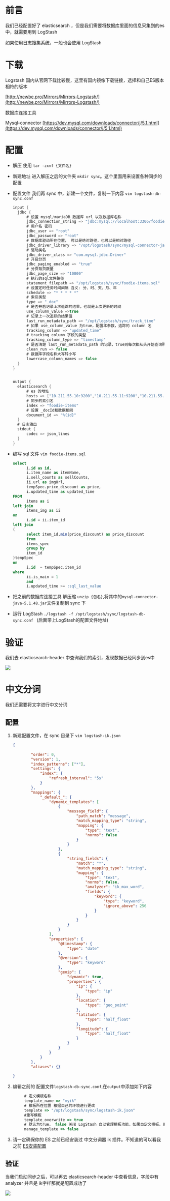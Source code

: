 # 前言

我们已经配置好了 elasticsearch ，但是我们需要将数据库里面的信息采集到的es中，就需要用到 LogStash

如果使用日志搜集系统，一般也会使用 LogStash

# 下载

Logstash 国内从官网下载比较慢，这里有国内镜像下载链接，选择和自己ES版本相符的版本

[http://newbe.pro/Mirrors/Mirrors-Logstash/](http://newbe.pro/Mirrors/Mirrors-Logstash/)



数据库连接工具

Mysql-connector [https://dev.mysql.com/downloads/connector/j/5.1.html](https://dev.mysql.com/downloads/connector/j/5.1.html)

# 配置

- 解压 使用 `tar -zxvf {文件名}`

- 新建地址 进入解压之后的文件夹 `mkdir sync`。这个里面用来设置各种同步的配置

- 配置文件 我们再 sync 中，新建一个文件，复制一下内容 `vim logstash-db-sync.conf`

  ```java
  input {
  	jdbc {
  		# 设置 mysql/mariaDB 数据库 url 以及数据库名称
  		jdbc_connection_string => "jdbc:mysql://localhost:3306/foodie-shop-dev?useUnicode=true&characterEncoding=UTF-8&autoReconnect"
  		# 用户名 密码
  		jdbc_user => "root"
  		jdbc_password => "root"
  		# 数据库驱动所在位置， 可以是绝对路径，也可以是相对路径
  		jdbc_driver_library => "/opt/logstash/sync/mysql-connector-java-5.1.48.jar"
  		# 驱动类名
  		jdbc_driver_class => "com.mysql.jdbc.Driver"
  		# 开启分页
  		jdbc_paging_enabled => "true"
  		# 分页每页数量
  		jdbc_page_size => "10000"
  		# 执行的sql文件路径
  		statement_filepath => "/opt/logstash/sync/foodie-items.sql"
  		# 设置定时任务时间间隔 含义: 分、时、天、月、年
  		schedule => "* * * * *"
  		# 索引类型
  		type => "_doc"
  		# 是否开启记录上次追踪的结果，也就是上次更新的时间
  		use_column_value =>true
  		# 记录上一次追踪的结果值
  		last_run_metadata_path => "/opt/logstash/sync/track_time"
  		# 如果 use_column_value 为true，配置本参数，追踪的 column 名
  		tracking_column => "updated_time"
  		# tracking_column 字段的类型
  		tracking_column_type => "timestamp"
  		# 是否清楚 last_run_metadata_path 的记录，true则每次都从头开始查询所有
  		clean_run => false
  		# 数据库字段名称大写转小写
  		lowercase_column_names => false
  	}
  }
  
  
  output {
  	elasticsearch {
  		# es 的地址
  		hosts => ["10.211.55.10:9200","10.211.55.11:9200","10.211.55.12:9200"]
  		# 同步的索引名
  		index => "foodie-items"
  		# 设置 _docId和数据相同
  		document_id => "%{id}"
  	}
  	# 日志输出
  	stdout {
  		codec => json_lines
  	}
  }
  ```

  

- 编写 sql 文件 `vim foodie-items.sql`

  ```sql
  select
  		i.id as id,
  		i.item_name as itemName,
  		i.sell_counts as sellCounts,
  		ii.url as imgUrl,
  		tempSpec.price_discount as price,
  		i.updated_time as updated_time
  FROM
  		items as i
  left join
  		items_img as ii
  on
  		i.id = ii.item_id
  left join
  (
  		select item_id,min(price_discount) as price_discount
  		from
  		items_spec
  		group by
  		item_id
  )tempSpec
  on
  		i.id  = tempSpec.item_id
  where
  		ii.is_main = 1
  		and
  		i.updated_time >= :sql_last_value
  ```

  

- 把之前的数据库连接工具 解压缩 `unzip {包名}`,将其中的`mysql-connector-java-5.1.48.jar`文件复制到 sync 下

- 运行 LogStash `./logstash -f /opt/logstash/sync/logstash-db-sync.conf ` (后面带上LogStash的配置文件地址)

# 验证

我们去 elasticsearch-header 中查询我们的索引，发现数据已经同步到es中

![](img/Xnip2020-03-04_14-12-12.jpg)



# 中文分词

我们还需要将文字进行中文分词

## 配置

1. 新建配置文件，在 sync 目录下 `vim logstash-ik.json`

   ```json
   {
       
           "order": 0,
           "version": 1,
           "index_patterns": ["*"],
           "settings": {
               "index": {
                   "refresh_interval": "5s"
               }
           },
           "mappings": {
               "_default_": {
                   "dynamic_templates": [
                       {
                           "message_field": {
                               "path_match": "message",
                               "match_mapping_type": "string",
                               "mapping": {
                                   "type": "text",
                                   "norms": false
                               }
                           }
                       },
                       {
                           "string_fields": {
                               "match": "*",
                               "match_mapping_type": "string",
                               "mapping": {
                                   "type": "text",
                                   "norms": false,
                                   "analyzer": "ik_max_word",
                                   "fields": {
                                       "keyword": {
                                           "type": "keyword",
                                           "ignore_above": 256
                                       }
                                   }
                               }
                           }
                       }
                   ],
                   "properties": {
                       "@timestamp": {
                           "type": "date"
                       },
                       "@version": {
                           "type": "keyword"
                       },
                       "geoip": {
                           "dynamic": true,
                           "properties": {
                               "ip": {
                                   "type": "ip"
                               },
                               "location": {
                                   "type": "geo_point"
                               },
                               "latitude": {
                                   "type": "half_float"
                               },
                               "longitude": {
                                   "type": "half_float"
                               }
                           }
                       }
                   }
               }
           },
           "aliases": {}
       
   }
   ```

   

2. 编辑之前的 配置文件`logstash-db-sync.conf`,在`output`中添加如下内容

   ```javascript
   		# 定义模板名称 
   		template_name => "myik"
   		# 模板所在位置 根据自己的环境进行更改
   		template => "/opt/logstash/sync/logstash-ik.json"
   		#重写模板
   		template_overwrite => true
   		# 默认为true， false 关闭 LogStash 自动管理模板功能，如果自定义模板，则设置为false
   		manage_template => false
   ```

   

3. 请一定确保你的 ES 之前已经安装过 中文分词器 ik 插件。不知道的可以看我之前 [ES安装配置](https://github.com/leosanqing/food-shop/tree/master/3.0/blog/es/es%E5%AE%89%E8%A3%85%E5%92%8C%E9%85%8D%E7%BD%AE)

## 验证

当我们启动同步之后，可以再去 elasticsearch-header 中查看信息，字段中有 analyzer 并且是 ik字样那就是配置成功了

![](img/Xnip2020-03-04_16-08-07.jpg)